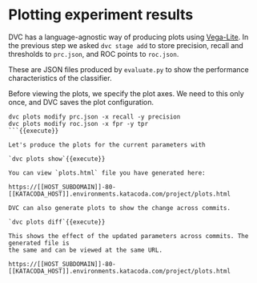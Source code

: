 # Plotting experiment results

DVC has a language-agnostic way of producing plots using [Vega-Lite][vegalite].
In the previous step we asked `dvc stage add` to store precision, recall and
thresholds to `prc.json`, and ROC points to `roc.json`.

These are JSON files produced by `evaluate.py` to show the performance
characteristics of the classifier.

[vegalite]: https://vega.github.io/vega-lite/

Before viewing the plots, we specify the plot axes. We need to this only once,
and DVC saves the plot configuration.

```
dvc plots modify prc.json -x recall -y precision
dvc plots modify roc.json -x fpr -y tpr 
```{{execute}}

Let's produce the plots for the current parameters with

`dvc plots show`{{execute}}

You can view `plots.html` file you have generated here:

https://[[HOST_SUBDOMAIN]]-80-[[KATACODA_HOST]].environments.katacoda.com/project/plots.html

DVC can also generate plots to show the change across commits. 

`dvc plots diff`{{execute}}

This shows the effect of the updated parameters across commits. The generated file is
the same and can be viewed at the same URL. 

https://[[HOST_SUBDOMAIN]]-80-[[KATACODA_HOST]].environments.katacoda.com/project/plots.html

